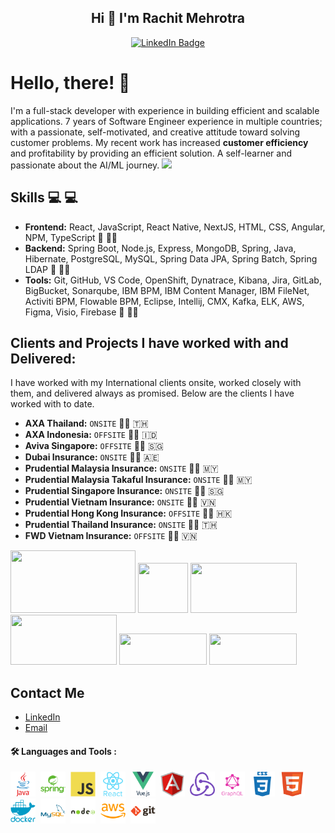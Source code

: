 <div id="header" align="center">
  <h2> Hi 👋 I'm Rachit Mehrotra</h2>
  <div id="badges">
    <a href="https://www.linkedin.com/in/rachit-mehrotra-io/">
      <img src="https://img.shields.io/badge/LinkedIn-blue?style=for-the-badge&logo=linkedin&logoColor=white" alt="LinkedIn Badge"/>
    </a>
  </div>
</div>


# Hello, there! 👋

I'm a full-stack developer with experience in building efficient and scalable applications.
7 years of Software Engineer experience in multiple countries; with a passionate, self-motivated, and creative attitude toward solving customer problems. 
My recent work has increased **customer efficiency** and profitability by providing an efficient solution. A self-learner and passionate about the AI/ML journey.
<img src="https://media.giphy.com/media/WUlplcMpOCEmTGBtBW/giphy.gif" width="30">

## Skills :computer: :computer:  

- **Frontend:** React, JavaScript, React Native, NextJS, HTML, CSS, Angular, NPM, TypeScript :rocket: 👨‍💻
- **Backend:** Spring Boot, Node.js, Express, MongoDB, Spring, Java, Hibernate, PostgreSQL, MySQL, Spring Data JPA, Spring Batch, Spring LDAP :rocket: 👨‍💻
- **Tools:** Git, GitHub, VS Code, OpenShift, Dynatrace, Kibana, Jira, GitLab, BigBucket, Sonarqube, IBM BPM, IBM Content Manager, IBM FileNet, Activiti BPM, Flowable BPM, Eclipse, Intellij, CMX, Kafka, ELK, AWS, Figma, Visio, Firebase  :rocket: 👨‍💻
 
## Clients and Projects I have worked with and Delivered:
I have worked with my International clients onsite, worked closely with them, and delivered always as promised. Below are the clients I have worked with to date.
- **AXA Thailand:** `ONSITE` 👨‍💻 :thailand: 
- **AXA Indonesia:** `OFFSITE` 👨‍💻 :indonesia: 
- **Aviva Singapore:**   `OFFSITE` 👨‍💻 :singapore:
- **Dubai Insurance:** `ONSITE` 👨‍💻 :united_arab_emirates:
- **Prudential Malaysia Insurance:**  `ONSITE` 👨‍💻 :malaysia: 
- **Prudential Malaysia Takaful Insurance:** `ONSITE` 👨‍💻 :malaysia: 
- **Prudential Singapore Insurance:** `ONSITE` 👨‍💻 :singapore: 
- **Prudential Vietnam Insurance:** `ONSITE` 👨‍💻 :vietnam:
- **Prudential Hong Kong Insurance:** `OFFSITE` 👨‍💻 :hong_kong:
- **Prudential Thailand Insurance:** `ONSITE` 👨‍💻 :thailand:
- **FWD Vietnam Insurance:** `OFFSITE` 👨‍💻 :vietnam: 
  
<div>
  <img src="https://www.prudential.com.my/export/sites/prudential-pamb/en/.galleries/images/prudential-malaysia-logo-1200x630.jpg" width="200" height="100">
   <img src="https://axa.co.id/o/axaone-theme/images/logo-axa.png" width="80" height="80"> 
  <img src="https://www.dubins.ae/dubins/portals/_default/Skins/Dubins/img/logo/logo.png" width="170" height="80">
  <img src="https://singlife.com/etc.clientlibs/asl-public/clientlibs/clientlib-base/resources/assets/logo/sl-logo-singlife.png" width="170" height="80">
  <img src="https://static.aviva.io/assets/logo/aviva-logo.svg" width="140" height="50">
  <img src="https://upload.wikimedia.org/wikipedia/commons/thumb/5/51/Logo_FWD.svg/800px-Logo_FWD.svg.png" width="140" height="50">
</div>

## Contact Me

- [LinkedIn](https://www.linkedin.com/in/rachit-mehrotra-io/)
- [Email](rachitmehrotra04@gmail.com)


#### :hammer_and_wrench: Languages and Tools :
<div>
  <img src="https://github.com/devicons/devicon/blob/master/icons/java/java-original-wordmark.svg" title="Java" alt="Java" width="40" height="40"/>&nbsp;
  <img src="https://github.com/devicons/devicon/blob/master/icons/spring/spring-original-wordmark.svg" title="Spring" alt="Spring" width="40" height="40"/>&nbsp;
  <img src="https://github.com/devicons/devicon/blob/master/icons/javascript/javascript-original.svg" title="JavaScript" alt="JavaScript" width="40" height="40"/>&nbsp;
  <img src="https://github.com/devicons/devicon/blob/master/icons/react/react-original-wordmark.svg" title="React" alt="React" width="40" height="40"/>&nbsp;
  <img src="https://github.com/devicons/devicon/blob/master/icons/vuejs/vuejs-original-wordmark.svg" title="VueJS" alt="=VueJS" width="40" height="40"/>&nbsp;
  <img src="https://github.com/devicons/devicon/blob/master/icons/angularjs/angularjs-original.svg" title="Angular" alt="Angular" width="40" height="40"/>&nbsp;
  <img src="https://github.com/devicons/devicon/blob/master/icons/redux/redux-original.svg" title="Redux" alt="Redux " width="40" height="40"/>&nbsp;
  <img src="https://github.com/devicons/devicon/blob/master/icons/graphql/graphql-plain-wordmark.svg" title="GraphQL" alt="GraphQL" width="40" height="40"/>&nbsp;
  <img src="https://github.com/devicons/devicon/blob/master/icons/css3/css3-plain-wordmark.svg"  title="CSS3" alt="CSS" width="40" height="40"/>&nbsp;
  <img src="https://github.com/devicons/devicon/blob/master/icons/html5/html5-original.svg" title="HTML5" alt="HTML" width="40" height="40"/>&nbsp;
  <img src="https://github.com/devicons/devicon/blob/master/icons/docker/docker-plain-wordmark.svg" title="Docker" alt="Docker" width="40" height="40"/>&nbsp;
  <img src="https://github.com/devicons/devicon/blob/master/icons/mysql/mysql-original-wordmark.svg" title="MySQL"  alt="MySQL" width="40" height="40"/>&nbsp;
  <img src="https://github.com/devicons/devicon/blob/master/icons/nodejs/nodejs-original-wordmark.svg" title="NodeJS" alt="NodeJS" width="40" height="40"/>&nbsp;
  <img src="https://github.com/devicons/devicon/blob/master/icons/amazonwebservices/amazonwebservices-plain-wordmark.svg" title="AWS" alt="AWS" width="40" height="40"/>&nbsp;
  <img src="https://github.com/devicons/devicon/blob/master/icons/git/git-original-wordmark.svg" title="Git" **alt="Git" width="40" height="40"/>
</div>


<!---
rachitmeck/rachitmeck is a ✨ special ✨ repository because its `README.md` (this file) appears on your GitHub profile.
You can click the Preview link to take a look at your changes.
--->
